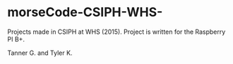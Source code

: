# morseCode-CSIPH-WHS-
Projects made in CSIPH at WHS (2015). Project is written for the Raspberry PI B+. 

Tanner G. and Tyler K.
